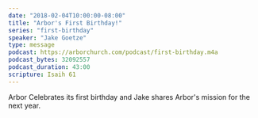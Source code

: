 ```yaml
---
date: "2018-02-04T10:00:00-08:00"
title: "Arbor's First Birthday!"
series: "first-birthday"
speaker: "Jake Goetze"
type: message
podcast: https://arborchurch.com/podcast/first-birthday.m4a
podcast_bytes: 32092557
podcast_duration: 43:00
scripture: Isaih 61
---
```

Arbor Celebrates its first birthday and Jake shares Arbor's mission for the next year.
